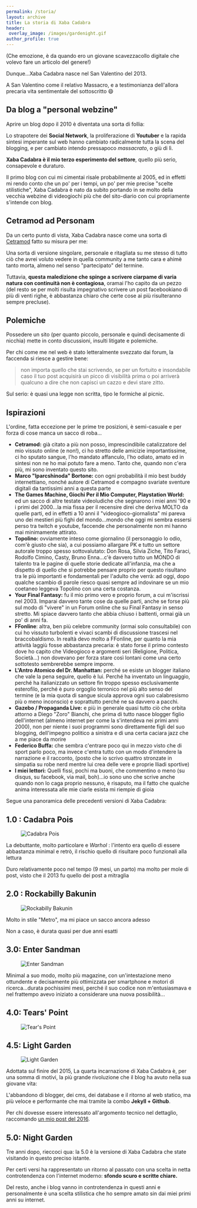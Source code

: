 ```yaml
---
permalink: /storia/
layout: archive
title: La storia di Xaba Cadabra
header:
 overlay_image: /images/gardenight.gif
author_profile: true
---
```


(Che emozione, è da quando ero un giovane scavezzacollo digitale che volevo fare un articolo del genere!)

Dunque...Xaba Cadabra nasce nel San Valentino del 2013.

A San Valentino come il relativo Massacro, e a testimonianza dell'allora precaria vita sentimentale del sottoscritto 😄

## Da blog a "personal webzine"

Aprire un blog dopo il 2010 è diventata una sorta di follia: 

Lo strapotere dei **Social Network**, la proliferazione di **Youtuber** e la rapida sintesi imperante sul web hanno cambiato radicalmente tutta la scena del blogging, e per cambiato intendo pressapoco _massacrato_, o giù di lì.

**Xaba Cadabra è il mio terzo esperimento del settore**, quello più serio, consapevole e duraturo.

Il primo blog con cui mi cimentai risale probabilmente al 2005, ed in effetti mi rendo conto che un po' per i tempi, un po' per mie precise "scelte stilistiche", Xaba Cadabra è nato da subito portando in se molto della vecchia webzine di videogiochi più che del sito-diario con cui propriamente s'intende con blog.

## Cetramod ad Personam

Da un certo punto di vista, Xaba Cadabra nasce come una sorta di [Cetramod](/2013/cetramod) fatto su misura per me:

Una sorta di versione singolare, personale e ritagliata su me stesso di tutto ciò che avrei voluto vedere in quella community a me tanto cara e ahimè tanto morta, almeno nel senso "partecipato" del termine.

Tuttavia, **questa maledizione che spinge a scrivere ciarpame di varia natura con continuità non è contagiosa**, oramai l'ho capito da un pezzo (del resto se per molti risulta impegnativo scrivere un post facebookiano di più di venti righe, è abbastanza chiaro che certe cose ai più risulteranno sempre precluse).

## Polemiche

Possedere un sito (per quanto piccolo, personale e quindi decisamente di nicchia) mette in conto discussioni, insulti litigate e polemiche.

Per chi come me nel web è stato letteralmente svezzato dai forum, la faccenda si riesce a gestire bene: 

> non importa quello che stai scrivendo, se per un fortuito e insondabile caso il tuo post acquisirà un picco di visibilità prima o poi arriverà qualcuno a dire che non capisci un cazzo e devi stare zitto.

Sul serio: è quasi una legge non scritta, tipo le formiche al picnic.

## Ispirazioni

L'ordine, fatta eccezione per le prime tre posizioni, è semi-casuale e per forza di cose manca un sacco di roba...

- **Cetramod:** già citato a più non posso, imprescindibile catalizzatore del mio vissuto online (e non!), ci ho stretto delle amicizie importantissime, ci ho sputato sangue, l'ho mandato affanculo, l'ho odiato, amato ed in sintesi non ne ho mai potuto fare a meno. Tanto che, quando non c'era più, mi sono inventato questo sito.
- **Marco "lparcshinoda" Bortone:** con ogni probabilità il mio best buddy internettiano, nonché autore di Cetramod e compagno svariate sventure digitali da tantissimi anni a questa parte
- **The Games Machine, Giochi Per il Mio Computer, Playstation World:** ed un sacco di altre testate videoludiche che segnarono i miei anni '90 e i primi del 2000...la mia fissa per il recensire direi che deriva MOLTO da quelle parti, ed in effetti a 10 anni il "videogioco-giornalista" mi pareva uno dei mestieri più fighi del mondo...mondo che oggi mi sembra essersi perso tra twitch e youtube, faccende che personalmente non mi hanno mai minimamente attirato.
- **Topolino:** ovviamente inteso come giornalino (il personaggio lo odio, com'è giusto che sia), a cui possiamo allargare PK e tutto un settore autorale troppo spesso sottovalutato: Don Rosa, Silvia Ziche, Tito Faraci, Rodolfo Cimino, Casty, Bruno Enna...c'è davvero tutto un MONDO di talento tra le pagine di quelle storie dedicate all'infanzia, ma che a dispetto di quello che si potrebbe pensare proprio per questo risultano tra le più importanti e fondamentali per l'adulto che verrà: ad oggi, dopo qualche scambio di parole riesco quasi sempre ad indovinare se un mio coetaneo leggeva Topolino con una certa costanza.
- **Your Final Fantasy:** fu il mio primo vero e proprio forum, a cui m'iscrissi nel 2003. Imparai davvero tante cose da quelle parti, anche se forse più sul modo di "vivere" in un Forum online che su Final Fantasy in senso stretto. Mi spiace davvero tanto che abbia chiuso i battenti, ormai già un po' di anni fa.
- **FFonline**: altra, ben più celebre community (ormai solo consultabile) con cui ho vissuto turbolenti e vivaci scambi di discussione trascesi nel braccobaldismo. In realtà devo molto a FFonline, per quanto la mia attività laggiù fosse abbastanza precaria: è stato forse il primo contesto dove ho capito che Videogioco e argomenti seri (Religione, Politica, Società...) non dovevano per forza stare così lontani come una certo sottotesto sembrerebbe sempre imporre.
- **L'Antro Atomico del Dr. Manhattan:** perché se esiste un blogger italiano che vale la pena seguire, quello è lui. Perché ha inventato un linguaggio, perché ha italianizzato un settore fin troppo spesso esclusivamente esterofilo, perché è puro orgoglio terronico nel più alto senso del termine (e la mia quota di sangue sicula approva ogni suo calabresismo più o meno inconscio) e soprattutto perché ne sa davvero a pacchi.
- **Gazebo / Propaganda Live:** e più in generale quasi tutto ciò che orbita attorno a Diego "Zoro" Bianchi, che prima di tutto nasce blogger figlio dell'internet (almeno internet per come la s'intendeva nei primi anni 2000), non per niente i suoi programmi sono direttamente figli del suo blogging, dell'impegno politico a sinistra e di una certa caciara jazz che a me piace da morire
- **Federico Buffa:** che sembra c'entrare poco qui in mezzo visto che di sport parlo poco, ma invece c'entra tutto con un modo d'intendere la narrazione e il racconto, (posto che io scrivo quattro stronzate in simpatia su robe nerd mentre lui crea delle vere e proprie Iliadi sportive)
- **I miei lettori:** Quelli fissi, pochi ma buoni, che commentino o meno (su disqus, su facebook, via mail, boh)...io sono uno che scrive anche quando non lo caga proprio nessuno, è risaputo, ma il fatto che qualche anima interessata alle mie ciarle esista mi riempie di gioia 

Segue una panoramica delle precedenti versioni di Xaba Cadabra:

## 1.0 : Cadabra Pois

<figure>
	<img src="/gallery/xabacadabra-story/xabacadabra1.png" alt="Cadabra Pois">
</figure>

La debuttante, molto particolare e _Warhol_ : l'intento era quello di essere abbastanza minimal e retrò, il rischio quello di risultare poco funzionali alla lettura

Duro relativamente poco nel tempo (9 mesi, un parto) ma molto per mole di post, visto che il 2013 fu quello dei post a mitraglia

## 2.0 : Rockabilly Bakunin

<figure>
	<img src="/gallery/xabacadabra-story/xabacadabra2.jpg" alt="Rockabilly Bakunin">
</figure>

Molto in stile "Metro", ma mi piace un sacco ancora adesso

Non a caso, è durata quasi per due anni esatti

## 3.0: Enter Sandman

<figure>
	<img src="/gallery/xabacadabra-story/xabacadabra3.jpg" alt="Enter Sandman">
</figure>

Minimal a suo modo, molto più magazine, con un'intestazione meno ottundente e decisamente più ottimizzata per smartphone e motori di ricerca...durata pochissimi mesi, perché il suo codice non m'entusiasmava e nel frattempo avevo iniziato a considerare una nuova possibilità...

## 4.0: Tears' Point

<figure>
	<img src="/gallery/xabacadabra-story/xabacadabra4.jpg" alt="Tear's Point">
</figure>

## 4.5: Light Garden 

<figure>
	<img src="/gallery/xabacadabra-story/xabacadabra5.jpg" alt="Light Garden">
</figure>

Adottata sul finire del 2015, La quarta incarnazione di Xaba Cadabra è, per una somma di motivi, la più grande rivoluzione che il blog ha avuto nella sua giovane vita: 

L'abbandono di blogger, dei cms, dei database e il ritorno al web statico, ma più veloce e performante che mai tramite la combo **Jekyll + Github**.

Per chi dovesse essere interessato all'argomento tecnico nel dettaglio, raccomando [un mio post del 2016](/2016/Scrivere-Blog-nel-nel-2017/).

## 5.0: Night Garden

Tre anni dopo, rieccoci qua: la 5.0 è la versione di Xaba Cadabra che state visitando in questo preciso istante.

Per certi versi ha rappresentato un ritorno al passato con una scelta in netta controtendenza con l'internet moderno: **sfondo scuro e scritte chiare.**

Del resto, anche i blog vanno in controtendenza in questi anni e personalmente è una scelta stilistica che ho sempre amato sin dai miei primi anni su internet.
